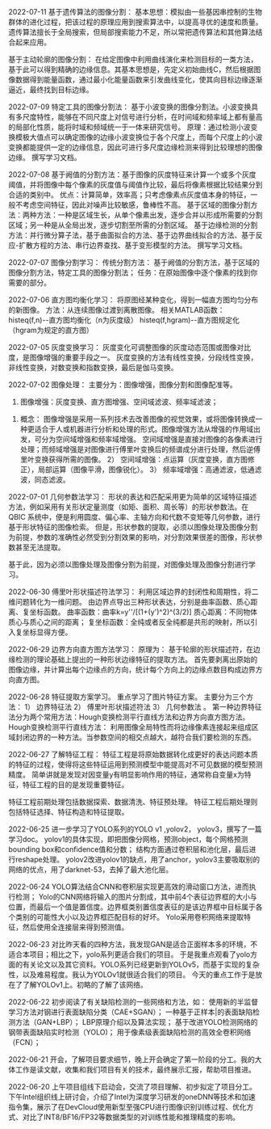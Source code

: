 2022-07-11
 基于遗传算法的图像分割：
基本思想：模拟由一些基因串控制的生物群体的进化过程，把该过程的原理应用到搜索算法中，以提高寻优的速度和质量。遗传算法擅长于全局搜索，但局部搜索能力不足，所以常把遗传算法和其他算法结合起来应用。

  基于主动轮廓的图像分割：
在给定图像中利用曲线演化来检测目标的一类方法，基于此可以得到精确的边缘信息。其基本思想是，先定义初始曲线C，然后根据图像数据得到能量函数，通过最小化能量函数来引发曲线变化，使其向目标边缘逐渐逼近，最终找到目标边缘。

2022-07-09
特定工具的图像分割法：
   基于小波变换的图像分割法。小波变换具有多尺度特性，能够在不同尺度上对信号进行分析，在时间域和频率域上都有量高的局部化性质，能将时域和频域统一于一体来研究信号。
   原理：通过检测小波变换模极大值点可以确定图像的边缘小波变换位于各个尺度上，而每个尺度上的小波变换都能提供一定的边缘信息，因此可进行多尺度边缘检测来得到比较理想的图像边缘。
撰写学习文档。

2022-07-08
  基于阙值的分割方法：基于图像的灰度特征来计算一个或多个灰度阈值，并将图像中每个像素的灰度值与阈值作比较，最后将像素根据比较结果分到合适的类别中。
优点：计算简单，效率高；只考虑像素点灰度值本身的特征，一般不考虑空间特征，因此对噪声比较敏感，鲁棒性不高。
  基于区域的图像分割方法：两种方法：一种是区域生长，从单个像素出发，逐步合并以形成所需要的分割区域；另一种是从全局出发，逐步切割至所需的分割区域。
  基于边缘检测的分割方法：并行微分算子法，基于曲面拟合的方法、基于边界曲线拟合的方法、基于反应-扩散方程的方法、串行边界查找、基于变形模型的方法。
撰写学习文档。

2022-07-07
图像分割学习：
传统分割方法：
基于阙值的分割方法，基于区域的图像分割方法，特定工具的图像分割法；
任务：在原始图像中逐个像素的找到你需要的部分。

2022-07-06
直方图均衡化学习：
将原图经某种变化，得到一幅直方图均匀分布的新图像。
方法：从连续图像过渡到离散图像。
相关MATLAB函数：
histeq(f,n)--直方图均衡化（n为灰度级）
histeq(f,hgram)--直方图规定化（hgram为规定的直方图）

2022-07-05
灰度变换学习：
灰度变化可调整图像的灰度动态范围或图像对比度，是图像增强的重要手段之一。
灰度变换的方法有线性变换，分段线性变换，非线性变换，对数变换和指数变换，最后是伽马变换。

2022-07-02
图像处理：
主要分为：图像增强，图像分割和图像配准等。
1.	图像增强：灰度变换、直方图增强、空间域滤波、频率域滤波；
1)	概念：
图像增强是采用一系列技术去改善图像的视觉效果，或将图像转换成一种更适合于人或机器进行分析和处理的形式。图像增强方法从增强的作用域出发，可分为空间域增强和频率域增强。
空间域增强是直接对图像的各像素进行处理；而频域增强是对图像进行傅里叶变换后的频谱成分进行处理，然后逆傅里叶变换获得所需的图像。
2）	空间域增强：点运算（灰度变换，直方图修正），局部运算（图像平滑，图像锐化）。
3）	频率域增强：高通滤波，低通滤波，同态滤波。

2022-07-01
几何参数法学习：
形状的表达和匹配采用更为简单的区域特征描述方法，例如采用有关形状定量测度（如矩、面积、周长等）的形状参数法。在 QBIC 系统中，便是利用圆度、偏心率、主轴方向和代数不变矩等几何参数，进行基于形状特征的图像检索。
但是，形状参数的提取，必须以图像处理及图像分割为前提，参数的准确性必然受到分割效果的影响，对分割效果很差的图像，形状参数甚至无法提取。

基于此，因为必须以图像处理及图像分割为前提，对图像处理及图像分割进行学习。

2022-06-30
傅里叶形状描述符法学习：
利用区域边界的封闭性和周期性，将二维问题转化为一维问题。
由边界点导出三种形状表达，分别是曲率函数、质心距离、复坐标函数。
曲率函数：曲率k=y''/[(1+(y')^2)^(3/2)]
质心距离：不同物体质心与质心之间的距离；
复坐标函数：全纯或者反全纯都是共形的映射，所以引入复坐标显得方便。


2022-06-29
边界方向直方图方法学习：
原理为：
基于轮廓的形状描述符，在边缘检测的理论基础上提出的一种形状边缘特征的提取方法。
首先要剥离出原始的图像边缘，并计算出每个边缘点的方向，统计每个方向上的边缘点数目构成边界方向直方图。


2022-06-28
特征提取方案学习。
重点学习了图片特征方案。
主要分为三个方法：
1）	边界特征法
2）	傅里叶形状描述符法
3）	几何参数法
。
第一种边界特征法分为两个常用方法：Hough变换检测平行直线方法和边界方向直方图方法。
Hough变换检测平行直线方法：
利用图像全局特性而将边缘像素连接起来组成区域封闭边界的一种方法。当参数空间的相交点越大，越符合我们要检测的东西。

2022-06-27
了解特征工程：
特征工程是将原始数据转化成更好的表达问题本质的特征的过程，使得将这些特征运用到预测模型中能提高对不可见数据的模型预测精度。
简单讲就是发现对因变量y有明显影响作用的特征，通常称自变量x为特征，特征工程的目的是发现重要特征。

特征工程前期处理包括数据探索、数据清洗、特征预处理。
特征工程后期处理则包括特征选择、特征构造和特征提取。

2022-06-25
进一步学习了YOLO系列的YOLO v1 ,yolov2， yolov3，撰写了一篇学习doc。
yolov1的具体实现，即把图像分网格，预测object，每个网格预测bounding box和confidence值和分数；
结构方面通过卷积层和池化层，最后进行reshape处理。
yolov2改进yolov1的缺点，用了anchor，yolov3主要吸取别的网络的优点，用了darknet-53，去掉了最大池化层。


2022-06-24
YOLO算法结合CNN和卷积层实现更高效的滑动窗口方法，进而执行检测；
Yolo的CNN网络将输入的图片分割成，其中前4个表征边界框的大小与位置，而最后一个值是置信度。边界框类别置信度表征的是该边界框中目标属于各个类别的可能性大小以及边界框匹配目标的好坏。
Yolo采用卷积网络来提取特征，然后使用全连接层来得到预测值。

2022-06-23
对比昨天看的四种方法，我发现GAN是适合正面样本多的环境，不适合本项目；相比之下，yolo系列更适合我们的项目。
于是我重点观看了yolo方面的有关论文以及其它资料。YOLO系列已经更新到YOLOv5，而基于实现的复杂性，以及难易程度。我认为YOLOv1就很适合我们的项目。
今天的重点工作于是放在了了解YOLOv1上。初略的了解了该网络。

2022-06-22
初步阅读了有关缺陷检测的一些网络和方法，如：
使用新的半监督学习方法对钢进行表面缺陷分类（CAE+SGAN）；
一种基于正样本|的表面缺陷检测方法（GAN+LBP）；
 LBP原理介绍以及算法实现； 
基于改进YOLO检测网络的钢带表面缺陷实时检测（YOLO)；
用于像素级表面缺陷检测的高效全卷积网络（FCN）；

2022-06-21
开会，了解项目要求细节，晚上开会确定了第一阶段的分工。我的大体工作是读文献，收集和我们项目有关的技术，最终展示汇报，帮助项目推进。

2022-06-20
上午项目组线下启动会，交流了项目理解、初步拟定了项目分工。
下午Intel组织线上研讨会，介绍了Intel为深度学习研发的oneDNN等技术和加速指令集，展示了在DevCloud使用新型至强CPU进行图像识别训练过程、优化方式、对比了INT8/BF16/FP32等数据类型的对训练性能和推理精度的影响。
